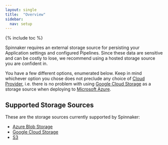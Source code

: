 ```yaml
---
layout: single
title:  "Overview"
sidebar:
  nav: setup
---
```


{% include toc %}

Spinnaker requires an external storage source for persisting your Application
settings and configured Pipelines. Since these data are sensitive and can be
costly to lose, we recommend using a hosted storage source you are confident
in.

You have a few different options, enumerated below. Keep in mind
whichever option you chose does not preclude any choice of [Cloud
Provider](/setup/providers/), i.e. there is no problem with using
[Google Cloud Storage](https://cloud.google.com/storage/) as a storage source
when deploying to [Microsoft Azure](https://azure.microsoft.com/).

## Supported Storage Sources

These are the storage sources currently supported by Spinnaker:

* [Azure Blob Storage](/setup/storage/abs)
* [Google Cloud Storage](/setup/storage/gcs)
* [S3](/setup/storage/s3)
